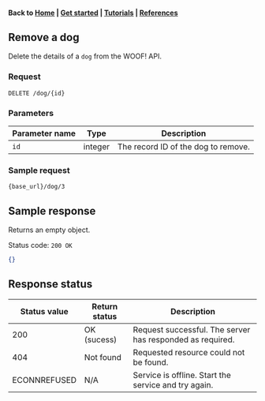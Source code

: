 #### Back to [Home](index.md) | [Get started](index.md#get-started) | [Tutorials](index.md#tutorials) | [References](index.md#reference)

## Remove a dog 
Delete the details of a `dog` from the WOOF! API.

### Request
```
DELETE /dog/{id}
```

### Parameters

| Parameter name   | Type   | Description   |   
|---|---|---|
| `id`  | integer   | The record ID of the dog to remove. |  

### Sample request
```
{base_url}/dog/3
```

## Sample response
Returns an empty object.

Status code: `200 OK`

```json
{}
```
## Response status

| Status value   | Return status  | Description   |   
|---|---|---|
| 200  | OK (sucess)  | Request successful. The server has responded as required.  |  
| 404 | Not found|Requested resource could not be found. |
| ECONNREFUSED | N/A | Service is offline. Start the service and try again. |
